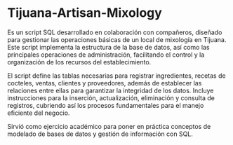 # Tijuana-Artisan-Mixology

Es un script SQL desarrollado en colaboración con compañeros, diseñado para gestionar las operaciones básicas de un local de mixología en Tijuana. Este script implementa la estructura de la base de datos, así como las principales operaciones de administración, facilitando el control y la organización de los recursos del establecimiento.

El script define las tablas necesarias para registrar ingredientes, recetas de cocteles, ventas, clientes y proveedores, además de establecer las relaciones entre ellas para garantizar la integridad de los datos. Incluye instrucciones para la inserción, actualización, eliminación y consulta de registros, cubriendo así los procesos fundamentales para el manejo eficiente del negocio.

Sirvió como ejercicio académico para poner en práctica conceptos de modelado de bases de datos y gestión de información con SQL.
